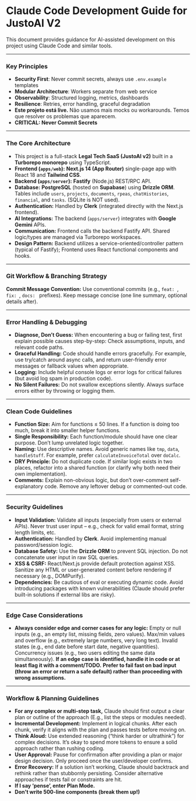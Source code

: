 # Claude Code Development Guide for JustoAI V2

This document provides guidance for AI-assisted development on this project using Claude Code and similar tools.

---

### Key Principles
- **Security First**: Never commit secrets, always use `.env.example` templates
- **Modular Architecture**: Workers separate from web service
- **Observability**: Structured logging, metrics, dashboards
- **Resilience**: Retries, error handling, graceful degradation
- **Este projeto está live.** Não usamos mais mocks ou workarounds. Temos que resolver os problemas que aparecem.
- **CRITICAL: Never Commit Secrets**

---

### The Core Architecture
* This project is a full-stack **Legal Tech SaaS (JustoAI v2)** built in a **Turborepo monorepo** using TypeScript.
* **Frontend (`apps/web`):** **Next.js 14 (App Router)** single-page app with React 18 and **Tailwind CSS**.
* **Backend (`apps/server`):** **Fastify** (Node.js) REST/RPC API.
* **Database:** **PostgreSQL** (hosted on **Supabase**) using **Drizzle ORM**. Tables include `users`, `projects`, `documents`, `rpeas`, `chatHistories`, `financial`, and `tasks`. (SQLite is NOT used).
* **Authentication:** Handled by **Clerk** (integrated directly with the Next.js frontend).
* **AI Integrations:** The backend (`apps/server`) integrates with **Google Gemini** APIs.
* **Communication:** Frontend calls the backend Fastify API. Shared logic/types are managed via Turborepo workspaces.
* **Design Pattern:** Backend utilizes a service-oriented/controller pattern (typical of Fastify); Frontend uses React functional components and hooks.

---

### Git Workflow & Branching Strategy
**Commit Message Convention:** Use conventional commits (e.g., `feat: `, `fix: `, `docs: ` prefixes). Keep message concise (one line summary, optional details after).

---

### Error Handling & Debugging
* **Diagnose, Don’t Guess:** When encountering a bug or failing test, first explain possible causes step-by-step: Check assumptions, inputs, and relevant code paths.
* **Graceful Handling:** Code should handle errors gracefully. For example, use try/catch around async calls, and return user-friendly error messages or fallback values when appropriate.
* **Logging:** Include helpful console logs or error logs for critical failures (but avoid log spam in production code).
* **No Silent Failures:** Do not swallow exceptions silently. Always surface errors either by throwing or logging them.

---

### Clean Code Guidelines
* **Function Size:** Aim for functions ≤ 50 lines. If a function is doing too much, break it into smaller helper functions.
* **Single Responsibility:** Each function/module should have one clear purpose. Don’t lump unrelated logic together.
* **Naming:** Use descriptive names. Avoid generic names like `tmp`, `data`, `handleStuff`. For example, prefer `calculateInvoiceTotal` over `doCalc`.
* **DRY Principle:** Do not duplicate code. If similar logic exists in two places, refactor into a shared function (or clarify why both need their own implementation).
* **Comments:** Explain non-obvious logic, but don’t over-comment self-explanatory code. Remove any leftover debug or commented-out code.

---

### Security Guidelines
* **Input Validation:** Validate all inputs (especially from users or external APIs). Never trust user input – e.g., check for valid email format, string length limits, etc.
* **Authentication:** Handled by **Clerk**. Avoid implementing manual password/session logic.
* **Database Safety:** Use the **Drizzle ORM** to prevent SQL injection. Do not concatenate user input in raw SQL queries.
* **XSS & CSRF:** React/Next.js provide default protection against XSS. Sanitize any HTML or user-generated content before rendering if necessary (e.g., DOMPurify).
* **Dependencies:** Be cautious of eval or executing dynamic code. Avoid introducing packages with known vulnerabilities (Claude should prefer built-in solutions if external libs are risky).

---

### Edge Case Considerations
* **Always consider edge and corner cases for any logic:**
Empty or null inputs (e.g., an empty list, missing fields, zero values).
Max/min values and overflow (e.g., extremely large numbers, very long text).
Invalid states (e.g., end date before start date, negative quantities).
Concurrency issues (e.g., two users editing the same data simultaneously).
**If an edge case is identified, handle it in code or at least flag it with a comment/TODO.**
**Prefer to fail fast on bad input (throw an error or return a safe default) rather than proceeding with wrong assumptions.**

---

### Workflow & Planning Guidelines
* **For any complex or multi-step task,** Claude should first output a clear plan or outline of the approach (E.g., list the steps or modules needed).
* **Incremental Development:** Implement in logical chunks. After each chunk, verify it aligns with the plan and passes tests before moving on.
* **Think Aloud:** Use extended reasoning (“think harder or ultrathink”) for complex decisions. It’s okay to spend more tokens to ensure a solid approach rather than rushing coding.
* **User Approval:** Pause for confirmation after providing a plan or major design decision. Only proceed once the user/developer confirms.
* **Error Recovery:** If a solution isn’t working, Claude should backtrack and rethink rather than stubbornly persisting. Consider alternative approaches if tests fail or constraints are hit.
* **If I say ‘pense’, enter Plan Mode.**
* **Don't write 500-line components (break them up!)**